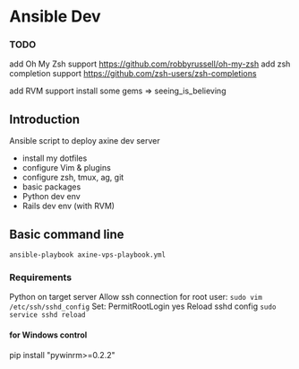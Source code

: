 # Ansible Dev

### TODO
add Oh My Zsh support
https://github.com/robbyrussell/oh-my-zsh
add zsh completion support
https://github.com/zsh-users/zsh-completions

add RVM support
install some gems => seeing_is_believing

## Introduction
Ansible script to deploy axine dev server

- install my dotfiles
- configure Vim & plugins
- configure zsh, tmux, ag, git
- basic packages
- Python dev env
- Rails dev env (with RVM)

## Basic command line
`ansible-playbook axine-vps-playbook.yml`

### Requirements
Python on target server
Allow ssh connection for root user:
`sudo vim /etc/ssh/sshd_config`
Set: PermitRootLogin yes
Reload sshd config
`sudo service sshd reload`

#### for Windows control
pip install "pywinrm>=0.2.2"

